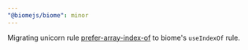 ```yaml
---
"@biomejs/biome": minor
---
```

Migrating unicorn rule [prefer-array-index-of](https://github.com/sindresorhus/eslint-plugin-unicorn/blob/main/docs/rules/prefer-array-index-of.md)
to biome's `useIndexOf` rule.
